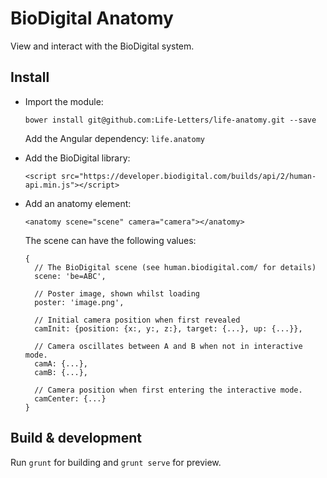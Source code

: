 # BioDigital Anatomy

View and interact with the BioDigital system.

## Install

- Import the module:

  ```
  bower install git@github.com:Life-Letters/life-anatomy.git --save
  ```
  Add the Angular dependency: `life.anatomy`


- Add the BioDigital library:
  
  ```
  <script src="https://developer.biodigital.com/builds/api/2/human-api.min.js"></script>
  ```


- Add an anatomy element:

  ```
  <anatomy scene="scene" camera="camera"></anatomy>
  ```
  The scene can have the following values:
  ```
  {
  	// The BioDigital scene (see human.biodigital.com/ for details)
    scene: 'be=ABC',

    // Poster image, shown whilst loading
    poster: 'image.png',
    
    // Initial camera position when first revealed
    camInit: {position: {x:, y:, z:}, target: {...}, up: {...}},

    // Camera oscillates between A and B when not in interactive mode.
    camA: {...},
    camB: {...},

    // Camera position when first entering the interactive mode.
    camCenter: {...}
  }

  ```


## Build & development

Run `grunt` for building and `grunt serve` for preview.

